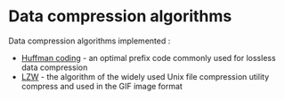 # Data compression algorithms

Data compression algorithms implemented :

- [Huffman coding](Huffman) - an optimal prefix code commonly used for lossless data compression
- [LZW](LZW) - the algorithm of the widely used Unix file compression utility compress and used in the GIF image format

